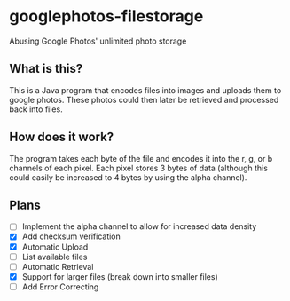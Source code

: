 # googlephotos-filestorage
Abusing Google Photos' unlimited photo storage

## What is this?

This is a Java program that encodes files into images and uploads them to google photos. These photos could then later be retrieved and processed back into files.

## How does it work?

The program takes each byte of the file and encodes it into the r, g, or b channels of each pixel. Each pixel stores 3 bytes of data (although this could easily be increased to 4 bytes by using the alpha channel).

## Plans

- [ ] Implement the alpha channel to allow for increased data density
- [x] Add checksum verification
- [x] Automatic Upload
- [ ] List available files
- [ ] Automatic Retrieval
- [x] Support for larger files (break down into smaller files)
- [ ] Add Error Correcting
